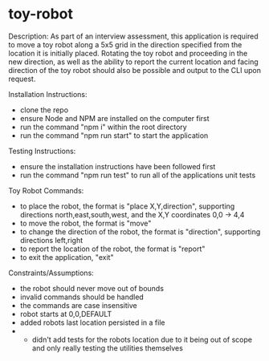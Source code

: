 # toy-robot

Description:
As part of an interview assessment, this application is required to move a toy robot along a 5x5 grid in the direction specified from the location it is initially placed. Rotating the toy robot and proceeding in the new direction, as well as the ability to report the current location and facing direction of the toy robot should also be possible and output to the CLI upon request.

Installation Instructions:

- clone the repo
- ensure Node and NPM are installed on the computer first
- run the command "npm i" within the root directory
- run the command "npm run start" to start the application

Testing Instructions:

- ensure the installation instructions have been followed first
- run the command "npm run test" to run all of the applications unit tests

Toy Robot Commands:

- to place the robot, the format is "place X,Y,direction", supporting directions north,east,south,west, and the X,Y coordinates 0,0 -> 4,4
- to move the robot, the format is "move"
- to change the direction of the robot, the format is "direction", supporting directions left,right
- to report the location of the robot, the format is "report"
- to exit the application, "exit"

Constraints/Assumptions:

- the robot should never move out of bounds
- invalid commands should be handled
- the commands are case insensitive
- robot starts at 0,0,DEFAULT
- added robots last location persisted in a file
- - didn't add tests for the robots location due to it being out of scope and only really testing the utilities themselves
